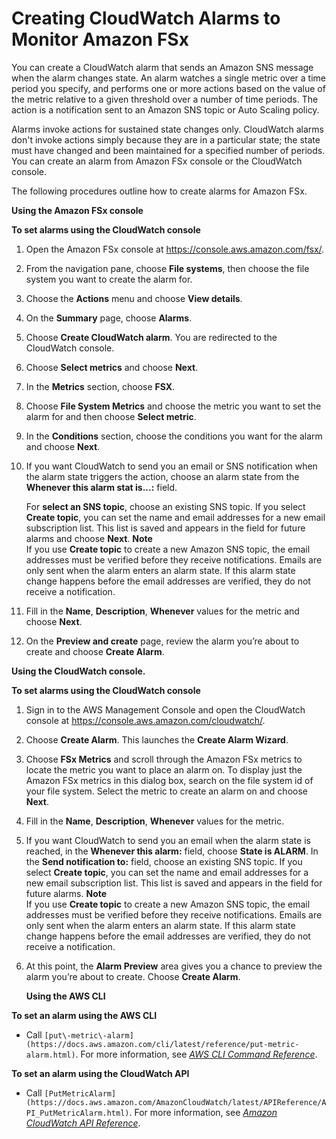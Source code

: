# Creating CloudWatch Alarms to Monitor Amazon FSx<a name="creating_alarms"></a>

You can create a CloudWatch alarm that sends an Amazon SNS message when the alarm changes state\. An alarm watches a single metric over a time period you specify, and performs one or more actions based on the value of the metric relative to a given threshold over a number of time periods\. The action is a notification sent to an Amazon SNS topic or Auto Scaling policy\.

Alarms invoke actions for sustained state changes only\. CloudWatch alarms don't invoke actions simply because they are in a particular state; the state must have changed and been maintained for a specified number of periods\. You can create an alarm from Amazon FSx console or the CloudWatch console\.

The following procedures outline how to create alarms for Amazon FSx\.

**Using the Amazon FSx console**

**To set alarms using the CloudWatch console**

1. Open the Amazon FSx console at [https://console\.aws\.amazon\.com/fsx/](https://console.aws.amazon.com/fsx/)\.

1. From the navigation pane, choose **File systems**, then choose the file system you want to create the alarm for\.

1. Choose the **Actions** menu and choose **View details**\. 

1. On the **Summary** page, choose **Alarms**\. 

1. Choose **Create CloudWatch alarm**\. You are redirected to the CloudWatch console\.

1. Choose **Select metrics** and choose **Next**\.

1. In the **Metrics** section, choose **FSX**\.

1. Choose **File System Metrics** and choose the metric you want to set the alarm for and then choose **Select metric**\.

1. In the **Conditions** section, choose the conditions you want for the alarm and choose **Next**\.

1. If you want CloudWatch to send you an email or SNS notification when the alarm state triggers the action, choose an alarm state from the **Whenever this alarm stat is\.\.\.:** field\. 

   For **select an SNS topic**, choose an existing SNS topic\. If you select **Create topic**, you can set the name and email addresses for a new email subscription list\. This list is saved and appears in the field for future alarms and choose **Next**\.
**Note**  
If you use **Create topic** to create a new Amazon SNS topic, the email addresses must be verified before they receive notifications\. Emails are only sent when the alarm enters an alarm state\. If this alarm state change happens before the email addresses are verified, they do not receive a notification\.

1. Fill in the **Name**, **Description**, **Whenever** values for the metric and choose **Next**\. 

1. On the **Preview and create** page, review the alarm you’re about to create and choose **Create Alarm**\. 

**Using the CloudWatch console\.**

**To set alarms using the CloudWatch console**

1. Sign in to the AWS Management Console and open the CloudWatch console at [https://console\.aws\.amazon\.com/cloudwatch/](https://console.aws.amazon.com/cloudwatch/)\.

1. Choose **Create Alarm**\. This launches the **Create Alarm Wizard**\. 

1. Choose **FSx Metrics** and scroll through the Amazon FSx metrics to locate the metric you want to place an alarm on\. To display just the Amazon FSx metrics in this dialog box, search on the file system id of your file system\. Select the metric to create an alarm on and choose **Next**\.

1.  Fill in the **Name**, **Description**, **Whenever** values for the metric\. 

1. If you want CloudWatch to send you an email when the alarm state is reached, in the **Whenever this alarm:** field, choose **State is ALARM**\. In the **Send notification to:** field, choose an existing SNS topic\. If you select **Create topic**, you can set the name and email addresses for a new email subscription list\. This list is saved and appears in the field for future alarms\.
**Note**  
If you use **Create topic** to create a new Amazon SNS topic, the email addresses must be verified before they receive notifications\. Emails are only sent when the alarm enters an alarm state\. If this alarm state change happens before the email addresses are verified, they do not receive a notification\.

1. At this point, the **Alarm Preview** area gives you a chance to preview the alarm you’re about to create\. Choose **Create Alarm**\. 

   **Using the AWS CLI**

**To set an alarm using the AWS CLI**
+ Call `[put\-metric\-alarm](https://docs.aws.amazon.com/cli/latest/reference/put-metric-alarm.html)`\. For more information, see *[AWS CLI Command Reference](https://docs.aws.amazon.com/cli/latest/reference/)*\.

**To set an alarm using the CloudWatch API**
+ Call `[PutMetricAlarm](https://docs.aws.amazon.com/AmazonCloudWatch/latest/APIReference/API_PutMetricAlarm.html)`\. For more information, see *[Amazon CloudWatch API Reference](https://docs.aws.amazon.com/AmazonCloudWatch/latest/APIReference/)*\. 